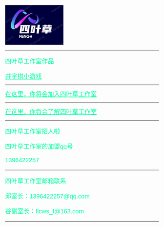 <img src="logo.jpg" style="font-family:arial;color:rgb(0, 255, 162);font-size:20px;" alt="四叶草官网">
<hr/>
<p style="font-family:arial;color:rgb(0, 255, 162);font-size:20px;">四叶草工作室作品</p>
<a style="font-family:arial;color:rgb(0, 255, 162);font-size:20px;" href="game.exe">井字棋小游戏</a>
<hr/>
<a style="font-family:arial;color:rgb(0, 255, 162);font-size:20px;" href="加入四叶草.html">在这里，你将会加入四叶草工作室</a>
<hr/>
<a style="font-family:arial;color:rgb(0, 255, 162);font-size:20px;" href="liaojiesiyecao.html">在这里，你将会了解四叶草工作室</a>
<hr/>
<p style="font-family:arial;color:rgb(0, 255, 162);font-size:20px;">四叶草工作室招人啦</p>
<p style="font-family:arial;color:rgb(0, 255, 162);font-size:20px;">四叶草工作室的加盟qq号</p>
<p style="font-family:arial;color:rgb(0, 255, 162);font-size:20px;">1396422257</p>
<hr/>
<p style="font-family:arial;color:rgb(0, 255, 162);font-size:20px;">四叶草工作室邮箱联系</p>
<p style="font-family:arial;color:rgb(0, 255, 162);font-size:20px;">邱室长：1396422257@qq.com</p>
<p style="font-family:arial;color:rgb(0, 255, 162);font-size:20px;">谷副室长：flcws_f@163.com</p>
<hr/>
